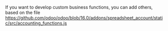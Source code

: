 If you want to develop custom business functions, you can add others,
based on the file
<https://github.com/odoo/odoo/blob/16.0/addons/spreadsheet_account/static/src/accounting_functions.js>
